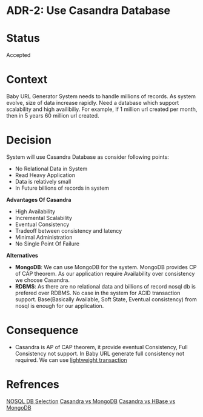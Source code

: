 # ADR-2: Use Casandra Database

# Status 
Accepted

# Context
Baby URL Generator System needs to handle millions of records. As system evolve, size of data increase rapidly. Need a database which support scalability and high availibiliy. 
For example, If 1 million url created per month, then in 5 years 60 million url created. 

# Decision
System will use Casandra Database as consider following points:
- No Relational Data in System
- Read Heavy Application
- Data is relatively small
- In Future billions of records in system

**Advantages Of Casandra**
- High Availability
- Incremental Scalability
- Eventual Consistency
- Tradeoff between consistency and latency
- Minimal Administration
- No Single Point Of Failure

**Alternatives**
- **MongoDB**: We can use MongoDB for the system. MongoDB provides CP of CAP theorem. As our application require Availability over consistency we choose Casandra.
- **RDBMS**: As there are no relational data and billions of record nosql db is prefered over RDBMS. No case in the system for ACID transaction support. 
Base(Basically Available, Soft State, Eventual consistency) from nosql is enough for our application. 

# Consequence
- Casandra is AP of CAP theorem, it provide eventual Consistency, Full Consistency not support. In Baby URL generate full consistency not required. We can use 
[lightweight transaction](https://docs.datastax.com/en/cql-oss/3.3/cql/cql_using/useInsertLWT.html)


# Refrences
[NOSQL DB Selection](https://www.slideshare.net/EdurekaIN/no-sql-databases-35591065)
[Casandra vs MongoDB](https://www.instaclustr.com/cassandra-vs-mongodb/)
[Casandra vs HBase vs MongoDB](https://www.youtube.com/watch?v=QlqylUeqeis)




